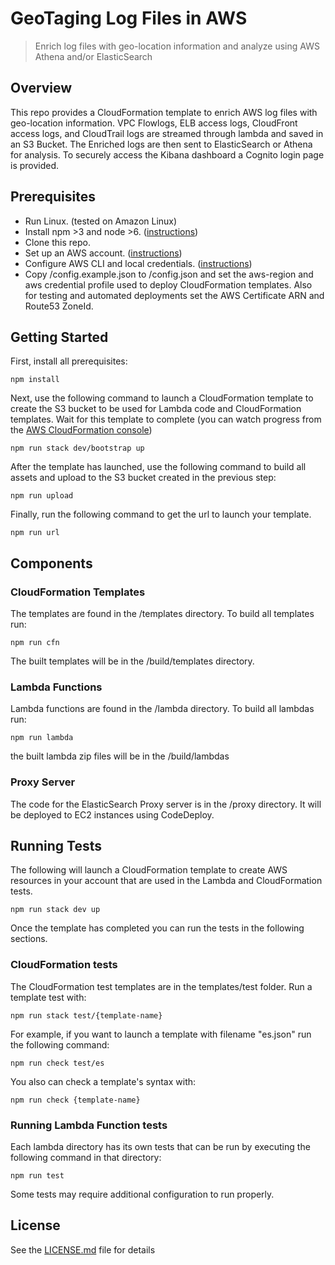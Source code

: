 # GeoTaging Log Files in AWS

> Enrich log files with geo-location information and analyze using AWS Athena and/or ElasticSearch

## Overview
This repo provides a CloudFormation template to enrich AWS log files with geo-location information. VPC Flowlogs, ELB access logs, CloudFront access logs, and CloudTrail logs are streamed through lambda and saved in an S3 Bucket. The Enriched logs are then sent to ElasticSearch or Athena for analysis. To securely access the Kibana dashboard a Cognito login page is provided.

## Prerequisites
- Run Linux. (tested on Amazon Linux)
- Install npm >3 and node >6. ([instructions](https://nodejs.org/en/download/))
- Clone this repo.
- Set up an AWS account. ([instructions](https://AWS.amazon.com/free/?sc_channel=PS&sc_campaign=acquisition_US&sc_publisher=google&sc_medium=cloud_computing_b&sc_content=AWS_account_bmm_control_q32016&sc_detail=%2BAWS%20%2Baccount&sc_category=cloud_computing&sc_segment=102882724242&sc_matchtype=b&sc_country=US&s_kwcid=AL!4422!3!102882724242!b!!g!!%2BAWS%20%2Baccount&ef_id=WS3s1AAAAJur-Oj2:20170825145941:s))
- Configure AWS CLI and local credentials. ([instructions](http://docs.AWS.amazon.com/cli/latest/userguide/cli-chap-welcome.html))  
- Copy /config.example.json to /config.json and set the aws-region and aws credential profile used to deploy CloudFormation templates. Also for testing and automated deployments set the AWS Certificate ARN and Route53 ZoneId.

## Getting Started
First, install all prerequisites:
```shell
npm install 
```

Next, use the following command to launch a CloudFormation template to create the S3 bucket to be used for Lambda code and CloudFormation templates. Wait for this template to complete (you can watch progress from the [AWS CloudFormation console](https://console.AWS.amazon.com/cloudformation/home))  
```shell
npm run stack dev/bootstrap up
```

After the template has launched, use the following command to build all assets and upload to the S3 bucket created in the previous step:
```shell
npm run upload
```

Finally, run the following command to get the url to launch your template.
```shell
npm run url
```

## Components
### CloudFormation Templates
The templates are found in the /templates directory. To build all templates run:
```shell
npm run cfn
```
The built templates will be in the /build/templates directory. 

### Lambda Functions
Lambda functions are found in the /lambda directory. To build all lambdas run:
```shell
npm run lambda
```
the built lambda zip files will be in the /build/lambdas

### Proxy Server
The code for the ElasticSearch Proxy server is in the /proxy directory. It will be deployed to EC2 instances using CodeDeploy.

## Running Tests
The following will launch a CloudFormation template to create AWS resources in your account that are used in the Lambda and CloudFormation tests. 
```shell
npm run stack dev up
```

Once the template has completed you can run the tests in the following sections.

### CloudFormation tests
The CloudFormation test templates are in the templates/test folder. Run a template test with:
```shell
npm run stack test/{template-name}
```

For example, if you want to launch a template with filename "es.json" run the following command:
```shell
npm run check test/es
```

You also can check a template's syntax with:
```shell
npm run check {template-name}
```

### Running Lambda Function tests
Each lambda directory has its own tests that can be run by executing the following command in that directory:
```shell
npm run test
```
Some tests may require additional configuration to run properly.

## License
See the [LICENSE.md](LICENSE.md) file for details
